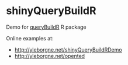 # shinyQueryBuildR
Demo for [queryBuildR](https://github.com/Yannael/queryBuildR) R package

Online examples at:
* http://yleborgne.net/shinyQueryBuildRDemo
* http://yleborgne.net/opented
